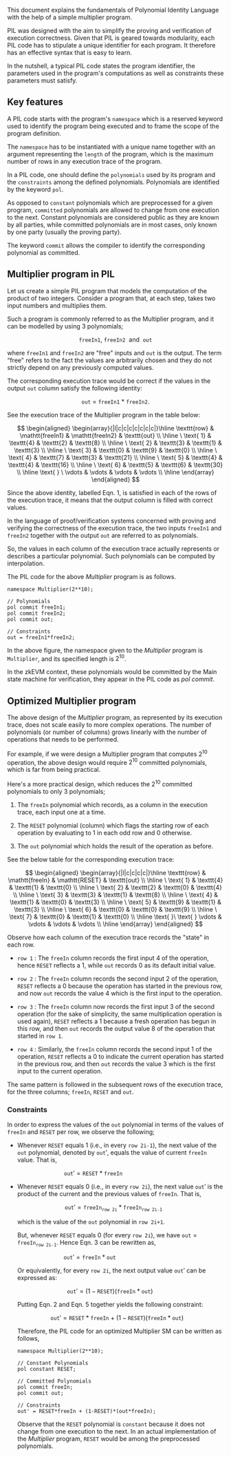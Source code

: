 This document explains the fundamentals of Polynomial Identity Language with the help of a simple multiplier program.

PIL was designed with the aim to simplify the proving and verification of execution correctness. Given that PIL is geared towards modularity, each PIL code has to stipulate a unique identifier for each program. It therefore has an effective syntax that is easy to learn.

In the nutshell, a typical PIL code states the program identifier, the parameters used in the program's computations as well as constraints these parameters must satisfy.

## Key features

A PIL code starts with the program's $\texttt{namespace}$ which is a reserved keyword used to identify the program being executed and to frame the scope of the program definition.

The $\texttt{namespace}$ has to be instantiated with a unique name together with an argument representing the $\texttt{length}$ of the program, which is the maximum number of rows in any execution trace of the program.

In a PIL code, one should define the $\texttt{polynomials}$ used by its program and the $\texttt{constraints}$ among the defined polynomials. Polynomials are identified by the keyword $\texttt{pol}$.

As opposed to $\texttt{constant}$ polynomials which are preprocessed for a given program, $\texttt{committed}$ polynomials are allowed to change from one execution to the next. Constant polynomials are considered public as they are known by all parties, while committed polynomials are in most cases, only known by one party (usually the proving party).

The keyword $\texttt{commit}$ allows the compiler to identify the corresponding polynomial as committed.

## Multiplier program in PIL

Let us create a simple PIL program that models the computation of the product of two integers. Consider a program that, at each step, takes two input numbers and multiplies them.

Such a program is commonly referred to as the $\text{Multiplier}$ program, and it can be modelled by using 3 polynomials;

$$
\mathtt{freeIn1},\  \mathtt{freeIn2}\ \text{ and }\ \mathtt{out}
$$

where $\mathtt{freeIn1}$ and $\mathtt{freeIn2}$ are "free" inputs and $\mathtt{out}$ is the output. The term “free" refers to the fact the values are arbitrarily chosen and they do not strictly depend on any previously computed values.

The corresponding execution trace would be correct if the values in the output $\mathtt{out}$ column satisfy the following identity:

$$
\mathtt{out}\ =\ \mathtt{freeIn1}\ *\ \mathtt{freeIn2}. \tag{Eqn. 1}
$$

See the execution trace of the Multiplier program in the table below:

$$
    \begin{aligned}
        \begin{array}{|l|c|c|c|c|c|c|c|}\hline
        \texttt{row} & \mathtt{freeIn1} & \mathtt{freeIn2} & \texttt{out} \\ \hline
        \ \text{ 1} & \texttt{4} & \texttt{2} & \texttt{8} \\ \hline
        \ \text{ 2} & \texttt{3} & \texttt{1} & \texttt{3}  \\ \hline
        \ \text{ 3} & \texttt{0} & \texttt{9} & \texttt{0} \\ \hline
        \ \text{ 4} & \texttt{7} & \texttt{3} & \texttt{21} \\ \hline
        \ \text{ 5} & \texttt{4} & \texttt{4} & \texttt{16} \\ \hline
        \ \text{ 6} & \texttt{5} & \texttt{6} & \texttt{30} \\ \hline
        \text{ } \ \vdots & \vdots & \vdots & \vdots \\ \hline
        \end{array}
    \end{aligned}
$$

Since the above identity, labelled $\text{Eqn. 1}$, is satisfied in each of the rows of the execution trace, it means that the output column is filled with correct values.

In the language of proof/verification systems concerned with proving and verifying the correctness of the execution trace, the two inputs $\mathtt{freeIn1}$ and $\mathtt{freeIn2}$ together with the output $\mathtt{out}$ are referred to as $\text{polynomials}$.

So, the values in each column of the execution trace actually represents or describes a particular polynomial. Such polynomials can be computed by $\text{interpolation}$.

The PIL code for the above _Multiplier_ program is as follows.

```
namespace Multiplier(2**10);

// Polynomials
pol commit freeIn1;
pol commit freeIn2;
pol commit out;

// Constraints
out = freeIn1*freeIn2;
```

In the above figure, the namespace given to the _Multiplier_ program is $\texttt{Multiplier}$, and its specified length is $2^{10}$.

In the zkEVM context, these polynomials would be committed by the Main state machine for verification, they appear in the PIL code as _pol commit_.

## Optimized Multiplier program

The above design of the _Multiplier_ program, as represented by its execution trace, does not scale easily to more complex operations. The number of polynomials (or number of columns) grows linearly with the number of operations that needs to be performed.

For example, if we were design a Multiplier program that computes $2^{10}$ operation, the above design would require $2^{10}$ committed polynomials, which is far from being practical.

Here's a more practical design, which reduces the $2^{10}$ committed polynomials to only 3 polynomials;

1. The $\texttt{freeIn}$ polynomial which records, as a column in the execution trace, each input one at a time.

2. The $\texttt{RESET}$ polynomial (column) which flags the starting row of each operation by evaluating to $1$ in each odd row and $0$ otherwise.

3. The $\texttt{out}$ polynomial which holds the result of the operation as before.

See the below table for the corresponding execution trace:

$$
    \begin{aligned}
        \begin{array}{|l|c|c|c|c|}\hline
        \texttt{row} & \mathtt{freeIn} & \mathtt{RESET} & \texttt{out} \\ \hline
         \ \text{ 1} & \texttt{4} & \texttt{1} & \texttt{0} \\ \hline
         \ \text{ 2} & \texttt{2} & \texttt{0} & \texttt{4}  \\ \hline
         \ \text{ 3} & \texttt{3} & \texttt{1} & \texttt{8} \\ \hline
         \ \text{ 4} & \texttt{1} & \texttt{0} & \texttt{3} \\ \hline
         \ \text{ 5} & \texttt{9} & \texttt{1} & \texttt{3} \\ \hline
         \ \text{ 6} & \texttt{0} & \texttt{0} & \texttt{9} \\ \hline
         \ \text{ 7} & \texttt{0} & \texttt{1} & \texttt{0} \\ \hline
         \text{ }\ \text{ } \vdots & \vdots & \vdots & \vdots \\ \hline
        \end{array}
    \end{aligned}
$$

Observe how each column of the execution trace records the "state" in each row.

- $\texttt{row 1}$ : The $\texttt{freeIn}$ column records the first input $4$ of the operation, hence $\texttt{RESET}$ reflects a $1$, while $\texttt{out}$ records $0$ as its default initial value.

- $\texttt{row 2}$ : The $\texttt{freeIn}$ column records the second input $2$ of the operation, $\texttt{RESET}$ reflects a $0$ because the operation has started in the previous row, and now $\texttt{out}$ records the value $4$ which is the first input to the operation.

- $\texttt{row 3}$ : The $\texttt{freeIn}$ column now records the first input $3$ of the second operation (for the sake of simplicity, the same multiplication operation is used again), $\texttt{RESET}$ reflects a $1$ because a fresh operation has begun in this row, and then $\texttt{out}$ records the output value $8$ of the operation that started in $\texttt{row 1}$.

- $\texttt{row 4}$ : Similarly, the $\texttt{freeIn}$ column records the second input $1$ of the operation, $\texttt{RESET}$ reflects a $0$ to indicate the current operation has started in the previous row, and then $\texttt{out}$ records the value $3$ which is the first input to the current operation.

The same pattern is followed in the subsequent rows of the execution trace, for the three columns; $\texttt{freeIn}$, $\texttt{RESET}$ and $\texttt{out}$.  

### Constraints

In order to express the values of the $\texttt{out}$ polynomial in terms of the values of $\texttt{freeIn}$ and $\texttt{RESET}$ per row, we observe the following;

- Whenever $\texttt{RESET}$ equals $1$ (i.e., in every $\texttt{row 2i-1}$), the next value of the $\texttt{out}$ polynomial, denoted by $\texttt{out}'$, equals the value of current $\texttt{freeIn}$ value. That is,

    $$
        \texttt{out}' = \texttt{RESET} * \texttt{freeIn} \qquad\qquad\qquad\qquad \tag{Eqn. 2}
    $$

- Whenever $\texttt{RESET}$ equals $0$ (i.e., in every $\texttt{row 2i}$), the next value $\texttt{out}'$ is the product of the current and the previous values of $\texttt{freeIn}$.
    That is,

    $$
        \texttt{out}' = \texttt{freeIn}_{\texttt{row 2i}} * \texttt{freeIn}_{\texttt{row 2i-1}} \quad\quad \tag{Eqn. 3}
    $$

    which is the value of the $\texttt{out}$ polynomial in $\texttt{row 2i+1}$.

    But, whenever $\texttt{RESET}$ equals $0$  (for every $\texttt{row 2i}$), we have $\texttt{out} = \texttt{freeIn}_{\texttt{row 2i-1}}$. Hence $\text{Eqn. 3}$ can be rewritten as,

    $$
        \texttt{out}' = \texttt{freeIn} * \texttt{out} \qquad\qquad\qquad\qquad\quad \tag{Eqn. 4}
    $$

    Or equivalently, for every $\texttt{row 2i}$, the next output value $\texttt{out}'$ can be expressed as:

    $$
        \texttt{out}' = (1 - \texttt{RESET}) (\texttt{freeIn} * \texttt{out})\quad\quad\quad \tag{Eqn. 5}
    $$

    Putting $\text{Eqn. 2}$ and $\text{Eqn. 5}$ together yields the following constraint:

    $$
        \texttt{out}' = \texttt{RESET} * \texttt{freeIn}\ +\ (1 - \texttt{RESET}) (\texttt{freeIn} * \texttt{out})\quad  \tag{Eqn. 6}
    $$

    Therefore, the PIL code for an optimized Multiplier SM can be written as follows,

    ```
    namespace Multiplier(2**10);

    // Constant Polynomials
    pol constant RESET;

    // Committed Polynomials
    pol commit freeIn;
    pol commit out;

    // Constraints
    out' = RESET*freeIn + (1-RESET)*(out*freeIn);
    ```

    Observe that the $\texttt{RESET}$ polynomial is $\texttt{constant}$ because it does not change from one execution to the next. In an actual implementation of the _Multiplier_ program, $\texttt{RESET}$ would be among the preprocessed polynomials.
